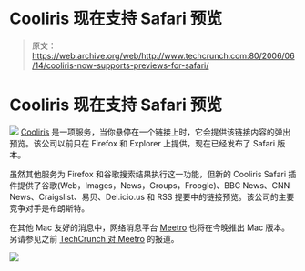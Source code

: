 # Cooliris 现在支持 Safari 预览

> 原文：<https://web.archive.org/web/http://www.techcrunch.com:80/2006/06/14/cooliris-now-supports-previews-for-safari/>

# Cooliris 现在支持 Safari 预览

[![](img/d60a954d68cbf88ef2477fb4225fe47c.png)](https://web.archive.org/web/20220519024112/http://www.cooliris.com/) 
[Cooliris](https://web.archive.org/web/20220519024112/http://cooliris.com/) 是一项服务，当你悬停在一个链接上时，它会提供该链接内容的弹出预览。该公司以前只在 Firefox 和 Explorer 上提供，现在已经发布了 Safari 版本。

虽然其他服务为 Firefox 和谷歌搜索结果执行这一功能，但新的 Cooliris Safari 插件提供了谷歌(Web，Images，News，Groups，Froogle)、BBC News、CNN News、Craigslist、易贝、Del.icio.us 和 RSS 提要中的链接预览。该公司的主要竞争对手是布朗斯特。

在其他 Mac 友好的消息中，网络消息平台 [Meetro](https://web.archive.org/web/20220519024112/http://meetro.com/) 也将在今晚推出 Mac 版本。另请参见之前 [TechCrunch 对 Meetro](https://web.archive.org/web/20220519024112/http://www.beta.techcrunch.com/tag/Meetro/) 的报道。

![](img/b47680821fc83572fa5e5c8b8b764e98.png)
